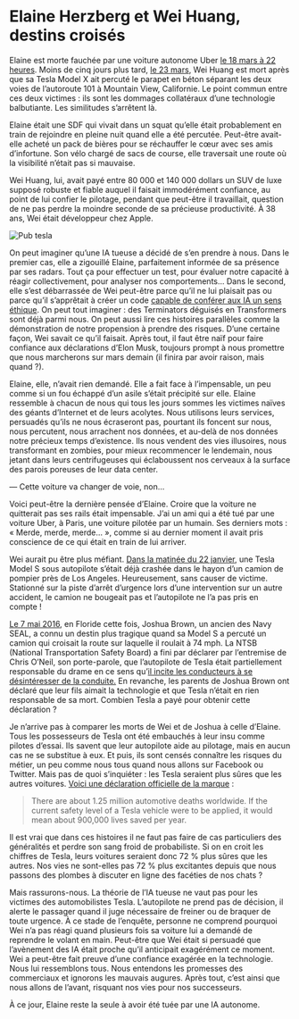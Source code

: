 # Elaine Herzberg et Wei Huang, destins croisés

Elaine est morte fauchée par une voiture autonome Uber [le 18 mars à 22 heures](https://tcrouzet.com/2018/03/22/pour-la-premiere-fois-un-robot-tue-un-humain/). Moins de cinq jours plus tard, [le 23 mars](https://www.wired.com/story/tesla-autopilot-self-driving-crash-california/), Wei Huang est mort après que sa Tesla Model X ait percuté le parapet en béton séparant les deux voies de l’autoroute 101 à Mountain View, Californie. Le point commun entre ces deux victimes : ils sont les dommages collatéraux d’une technologie balbutiante. Les similitudes s’arrêtent là.<span id="more-46467"></span>

Elaine était une SDF qui vivait dans un squat qu’elle était probablement en train de rejoindre en pleine nuit quand elle a été percutée. Peut-être avait-elle acheté un pack de bières pour se réchauffer le cœur avec ses amis d’infortune. Son vélo chargé de sacs de course, elle traversait une route où la visibilité n’était pas si mauvaise.

Wei Huang, lui, avait payé entre 80 000 et 140 000 dollars un SUV de luxe supposé robuste et fiable auquel il faisait immodérément confiance, au point de lui confier le pilotage, pendant que peut-être il travaillait, question de ne pas perdre la moindre seconde de sa précieuse productivité. À 38 ans, Wei était développeur chez Apple.

![Pub tesla](https://tcrouzet.com/images_tc/2018/04/tesla.jpg)

On peut imaginer qu’une IA tueuse a décidé de s’en prendre à nous. Dans le premier cas, elle a zigouillé Elaine, parfaitement informée de sa présence par ses radars. Tout ça pour effectuer un test, pour évaluer notre capacité à réagir collectivement, pour analyser nos comportements… Dans le second, elle s’est débarrassée de Wei peut-être parce qu’il ne lui plaisait pas ou parce qu’il s’apprêtait à créer un code [capable de conférer aux IA un sens éthique](https://tcrouzet.com/https://tcrouzet.com/2018/04/11/elaine-herzberg-enquete-a-distance). On peut tout imaginer : des Terminators déguisés en Transformers sont déjà parmi nous. On peut aussi lire ces histoires parallèles comme la démonstration de notre propension à prendre des risques. D’une certaine façon, Wei savait ce qu’il faisait. Après tout, il faut être naïf pour faire confiance aux déclarations d’Elon Musk, toujours prompt à nous promettre que nous marcherons sur mars demain (il finira par avoir raison, mais quand ?).

Elaine, elle, n’avait rien demandé. Elle a fait face à l’impensable, un peu comme si un fou échappé d’un asile s’était précipité sur elle. Elaine ressemble à chacun de nous qui tous les jours sommes les victimes naïves des géants d’Internet et de leurs acolytes. Nous utilisons leurs services, persuadés qu’ils ne nous écraseront pas, pourtant ils foncent sur nous, nous percutent, nous arrachent nos données, et au-delà de nos données notre précieux temps d’existence. Ils nous vendent des vies illusoires, nous transformant en zombies, pour mieux recommencer le lendemain, nous jetant dans leurs centrifugeuses qui éclaboussent nos cerveaux à la surface des parois poreuses de leur data center.

— Cette voiture va changer de voie, non…

Voici peut-être la dernière pensée d’Elaine. Croire que la voiture ne quitterait pas ses rails était impensable. J’ai un ami qui a été tué par une voiture Uber, à Paris, une voiture pilotée par un humain. Ses derniers mots : « Merde, merde, merde… », comme si au dernier moment il avait pris conscience de ce qui était en train de lui arriver.

Wei aurait pu être plus méfiant. [Dans la matinée du 22 janvier](https://www.bloomberg.com/news/articles/2018-01-23/tesla-crash-in-california-draws-interest-from-u-s-investigators), une Tesla Model S sous autopilote s’était déjà crashée dans le hayon d’un camion de pompier près de Los Angeles. Heureusement, sans causer de victime. Stationné sur la piste d’arrêt d’urgence lors d’une intervention sur un autre accident, le camion ne bougeait pas et l’autopilote ne l’a pas pris en compte !

[Le 7 mai 2016](https://www.bloomberg.com/news/articles/2017-09-12/tesla-probe-focuses-on-restricting-autopilot-to-certain-roads), en Floride cette fois, Joshua Brown, un ancien des Navy SEAL, a connu un destin plus tragique quand sa Model S a percuté un camion qui croisait la route sur laquelle il roulait à 74 mph. La NTSB (National Transportation Safety Board) a fini par déclarer par l’entremise de Chris O’Neil, son porte-parole, que l’autopilote de Tesla était partiellement responsable du drame en ce sens qu’[il incite les conducteurs à se désintéresser de la conduite.](https://www.bloomberg.com/news/articles/2017-09-12/tesla-probe-focuses-on-restricting-autopilot-to-certain-roads) En revanche, les parents de Joshua Brown ont déclaré que leur fils aimait la technologie et que Tesla n’était en rien responsable de sa mort. Combien Tesla a payé pour obtenir cette déclaration ?

Je n’arrive pas à comparer les morts de Wei et de Joshua à celle d’Elaine. Tous les possesseurs de Tesla ont été embauchés à leur insu comme pilotes d’essai. Ils savent que leur autopilote aide au pilotage, mais en aucun cas ne se substitue à eux. Et puis, ils sont censés connaître les risques du métier, un peu comme nous tous quand nous allons sur Facebook ou Twitter. Mais pas de quoi s’inquiéter : les Tesla seraient plus sûres que les autres voitures. [Voici une déclaration officielle de la marque](https://www.tesla.com/blog/update-last-week%E2%80%99s-accident) :

> There are about 1.25 million automotive deaths worldwide. If the current safety level of a Tesla vehicle were to be applied, it would mean about 900,000 lives saved per year.

Il est vrai que dans ces histoires il ne faut pas faire de cas particuliers des généralités et perdre son sang froid de probabiliste. Si on en croit les chiffres de Tesla, leurs voitures seraient donc 72 % plus sûres que les autres. Nos vies ne sont-elles pas 72 % plus excitantes depuis que nous passons des plombes à discuter en ligne des facéties de nos chats ?

Mais rassurons-nous. La théorie de l’IA tueuse ne vaut pas pour les victimes des automobilistes Tesla. L’autopilote ne prend pas de décision, il alerte le passager quand il juge nécessaire de freiner ou de braquer de toute urgence. À ce stade de l’enquête, personne ne comprend pourquoi Wei n’a pas réagi quand plusieurs fois sa voiture lui a demandé de reprendre le volant en main. Peut-être que Wei était si persuadé que l’avènement des IA était proche qu’il anticipait exagérément ce moment. Wei a peut-être fait preuve d’une confiance exagérée en la technologie. Nous lui ressemblons tous. Nous entendons les promesses des commerciaux et ignorons les mauvais augures. Après tout, c’est ainsi que nous allons de l’avant, risquant nos vies pour nos successeurs.

À ce jour, Elaine reste la seule à avoir été tuée par une IA autonome.